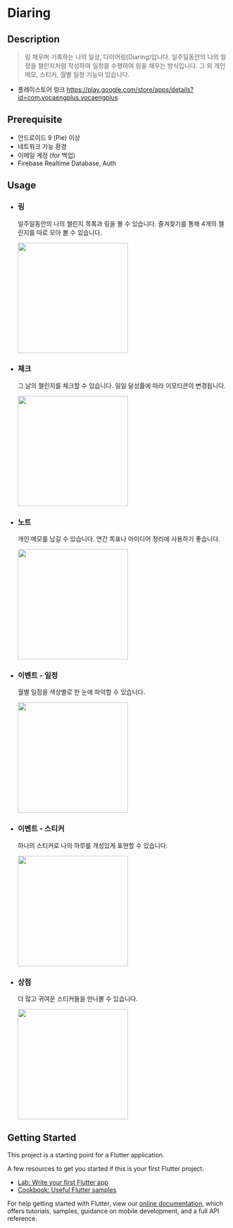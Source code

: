 # Diaring


## Description
> 링 채우며 기록하는 나의 일상, 다이어링(Diaring)입니다.
> 일주일동안의 나의 일정을 챌린지처럼 작성하여 일정을 수행하여 링을 채우는 방식입니다.
> 그 외 개인 메모, 스티커, 월별 일정 기능이 있습니다.
* 플레이스토어 링크 <https://play.google.com/store/apps/details?id=com.vocaengplus.vocaengplus>

## Prerequisite
* 안드로이드 9 (Pie) 이상
* 네트워크 가능 환경
* 이메일 계정 (for 백업)
* Firebase Realtime Database, Auth

## Usage
* ### 링
  일주일동안의 나의 챌린지 목록과 링을 볼 수 있습니다. 즐겨찾기를 통해 4개의 챌린지를 따로 모아 볼 수 있습니다.
  
  <img width="250" src="https://user-images.githubusercontent.com/72340294/155838142-6f3316f2-58ce-437f-ad11-cce75f1220b1.jpg">
  
* ### 체크
  그 날의 챌린지를 체크할 수 있습니다. 일일 달성률에 따라 이모티콘이 변경됩니다.
  
  <img width="250" src="https://user-images.githubusercontent.com/72340294/155838136-3bc21fb2-ee12-48d8-a5a9-3176eff99a12.jpg">
  
* ### 노트
  개인 메모를 남길 수 있습니다. 연간 목표나 아이디어 정리에 사용하기 좋습니다.

  <img width="250" src="https://user-images.githubusercontent.com/72340294/155838139-a569deee-b356-47ff-b040-2bade8650582.jpg">
  
* ### 이벤트 - 일정
  월별 일정을 색상별로 한 눈에 파악할 수 있습니다.
  
  <img width="250" src="https://user-images.githubusercontent.com/72340294/155838137-fbff7d5f-3660-4178-b8c4-f775a30f115f.jpg">
  
* ### 이벤트 - 스티커
  하나의 스티커로 나의 하루를 개성있게 표현할 수 있습니다.

  <img width="250" src="https://user-images.githubusercontent.com/72340294/155838570-ee95bad4-a3ea-4ef9-840f-8cd2dd8069c8.jpg">

* ### 상점
  더 많고 귀여운 스티커들을 만나볼 수 있습니다.

  <img width="250" src="https://user-images.githubusercontent.com/72340294/155838568-ed3a5591-5d60-4438-a58d-a8a6cc249adc.jpg">

## Getting Started

This project is a starting point for a Flutter application.

A few resources to get you started if this is your first Flutter project:

- [Lab: Write your first Flutter app](https://flutter.dev/docs/get-started/codelab)
- [Cookbook: Useful Flutter samples](https://flutter.dev/docs/cookbook)

For help getting started with Flutter, view our
[online documentation](https://flutter.dev/docs), which offers tutorials,
samples, guidance on mobile development, and a full API reference.
